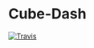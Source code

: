# Cube-Dash

<a href="https://travis-ci.org/AfterRabbleApps/Cube-Dash/"><img src="https://travis-ci.org/AfterRabbleApps/Cube-Dash.svg?branch=develop" alt="Travis"></a>
